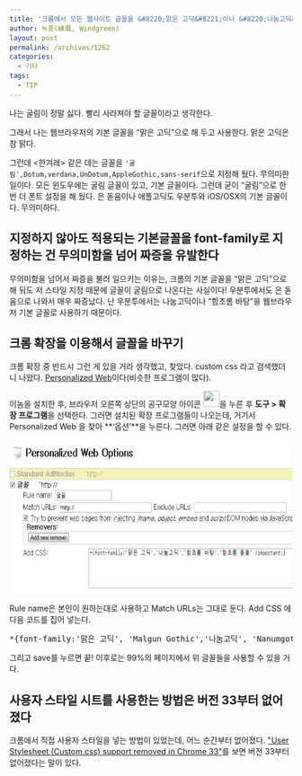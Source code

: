 ```yaml
---
title: '크롬에서 모든 웹사이트 글꼴을 &#8220;맑은 고딕&#8221;이나 &#8220;나눔고딕&#8221;으로 만들기'
author: 녹풍(綠風, Windgreen)
layout: post
permalink: /archives/1262
categories:
  - 기타
tags:
  - TIP
---
```

나는 굴림이 정말 싫다. 빨리 사라져야 할 글꼴이라고 생각한다.

그래서 나는 웹브라우저의 기본 글꼴을 &#8220;맑은 고딕&#8221;으로 해 두고 사용한다. 맑은 고딕은 참 맑다.

그런데 <한겨레> 같은 데는 글꼴을 `'굴림',Dotum,verdana,UnDotum,AppleGothic,sans-serif`으로 지정해 뒀다. 무의미한 일이다. 모든 윈도우에는 굴림 글꼴이 있고, 기본 글꼴이다. 그런데 굳이 &#8220;굴림&#8221;으로 한 번 더 폰트 설정을 해 뒀다. 은 돋움이나 애플고딕도 우분투와 iOS/OSX의 기본 글꼴이다. 무의미하다.

## 지정하지 않아도 적용되는 기본글꼴을 font-family로 지정하는 건 무의미함을 넘어 짜증을 유발한다

무의미함을 넘어서 짜증을 불러 일으키는 이유는, 크롬의 기본 글꼴을 &#8220;맑은 고딕&#8221;으로 해 둬도 저 스타일 지정 때문에 글꼴이 굴림으로 나온다는 사실이다! 우분투에서도 은 돋움으로 나와서 매우 짜증났다. 난 우분투에서는 나눔고딕이나 &#8220;함초롬 바탕&#8221;을 웹브라우저 기본 글꼴로 사용하기 때문이다.

## 크롬 확장을 이용해서 글꼴을 바꾸기

크롬 확장 중 반드시 그런 게 있을 거라 생각했고, 찾았다. custom css 라고 검색했더니 나왔다. [Personalized Web][2]이다(비슷한 프로그램이 많다).

이놈을 설치한 후, 브라우저 오른쪽 상단의 공구모양 아이콘 <img class="alignnone" alt="" src="http://www.google.com/help/hc/images/chrome_toolsmenu.gif" width="29" height="29" />을 누른 후 **도구 > 확장 프로그램**을 선택한다. 그러면 설치된 확장 프로그램들이 나오는데, 거기서 Personalized Web 을 찾아 **&#8216;옵션&#8217;**을 누른다. 그러면 아래 같은 설정을 할 수 있다.

<p style="text-align: center;">
  <img class="aligncenter" alt="" src="/uploads/legacy/chrome-font/personalized-web.png" width="640" height="273" />
</p>

Rule name은 본인이 원하는대로 사용하고 Match URLs는 그대로 둔다. Add CSS 에 다음 코드를 집어 넣는다.

<pre>*{font-family:'맑은 고딕', 'Malgun Gothic','나눔고딕', 'Nanumgothic','함초롬 바탕', 'HCR Batang','함초롬 돋움', 'HCR Dotum' !important;}</pre>

그리고 save를 누르면 끝! 이후로는 99%의 페이지에서 위 글꼴들을 사용할 수 있을 거다.

## 사용자 스타일 시트를 사용한는 방법은 버전 33부터 없어졌다

크롬에서 직접 사용자 스타일을 넣는 방법이 있었는데, 어느 순간부터 없어졌다. ["User Stylesheet (Custom.css) support removed in Chrome 33"](https://www.reddit.com/r/chrome/comments/1ymfgw/user_stylesheet_customcss_support_removed_in/)를 보면 버전 33부터 없어졌다는 말이 있다. 

 [1]: #comment-749
 [2]: https://chrome.google.com/webstore/detail/plcnnpdmhobdfbponjpedobekiogmbco